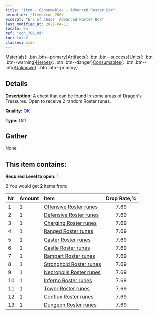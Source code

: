 ```yaml
---
title: "Item - Consumables - Advanced Roster Box"
permalink: /Items/con_766/
excerpt: "Era of Chaos  Advanced Roster Box"
last_modified_at: 2021-04-11
locale: en
ref: "con_766.md"
toc: false
classes: wide
---
```

 [Materials](/Items/){: .btn .btn--primary}[Artifacts](/Items/Artifacts/){: .btn .btn--success}[Units](/Items/Units/){: .btn .btn--warning}[Heroes](/Items/Heroes/){: .btn .btn--danger}[Consumables](/Items/Consumables/){: .btn .btn--info}[Unknown](/Items/Unknown/){: .btn .btn--primary}

## Details
 **Description:** A chest that can be found in some areas of Dragon's Treasures. Open to receive 2 random Roster runes.

 **Quality:** <span style="color: #0000CD">OK</span>

 **Type:** Gift

## Gather

  None

## This item contains:

 **Required Level to open:** 1

 2 You would get **2** items  from:

  | Nr | Amount |     Item    | Drop Rate,% |
  |:---|:-------|:------------|:---------:|
  | 1 | 1 | [Offensive Roster runes](/Items/con_734/) | 7.69 | 
  | 2 | 1 | [Defensive Roster runes](/Items/con_739/) | 7.69 | 
  | 3 | 1 | [Charging Roster runes](/Items/con_741/) | 7.69 | 
  | 4 | 1 | [Ranged Roster runes](/Items/con_742/) | 7.69 | 
  | 5 | 1 | [Caster Roster runes](/Items/con_746/) | 7.69 | 
  | 6 | 1 | [Castle Roster runes](/Items/con_752/) | 7.69 | 
  | 7 | 1 | [Rampart Roster runes](/Items/con_753/) | 7.69 | 
  | 8 | 1 | [Stronghold Roster runes](/Items/con_754/) | 7.69 | 
  | 9 | 1 | [Necropolis Roster runes](/Items/con_755/) | 7.69 | 
  | 10 | 1 | [Inferno Roster runes](/Items/con_777/) | 7.69 | 
  | 11 | 1 | [Tower Roster runes](/Items/con_785/) | 7.69 | 
  | 12 | 1 | [Conflux Roster runes](/Items/con_791/) | 7.69 | 
  | 13 | 1 | [Dungeon Roster runes](/Items/con_792/) | 7.69 | 
